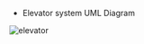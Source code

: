 - Elevator system UML Diagram




![elevator](https://user-images.githubusercontent.com/101474969/223129149-ac373197-0bd0-46a7-b30a-c63c181caf34.png)
